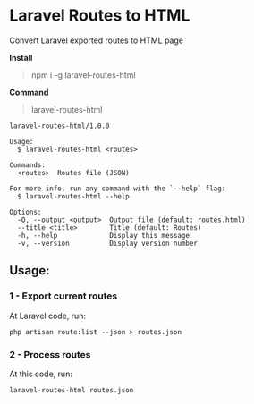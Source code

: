 # Laravel Routes to HTML

Convert Laravel exported routes to HTML page

**Install**
> npm i -g laravel-routes-html

**Command**
> laravel-routes-html


```
laravel-routes-html/1.0.0

Usage:
  $ laravel-routes-html <routes>

Commands:
  <routes>  Routes file (JSON)

For more info, run any command with the `--help` flag:
  $ laravel-routes-html --help

Options:
  -O, --output <output>  Output file (default: routes.html)
  --title <title>        Title (default: Routes)
  -h, --help             Display this message 
  -v, --version          Display version number 

```

## Usage:

### 1 - Export current routes

At Laravel code, run:

```shell
php artisan route:list --json > routes.json
```

### 2 - Process routes

At this code, run:

```shell
laravel-routes-html routes.json
```